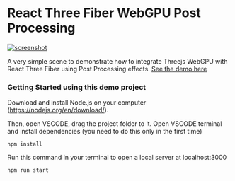 # React Three Fiber WebGPU Post Processing

[![screenshot](https://webgpu-starter-r3f.vercel.app//social.jpg)](https://webgpu-starter-r3f.vercel.app//)

A very simple scene to demonstrate how to integrate Threejs WebGPU with React Three Fiber using Post Processing effects.
[See the demo here](https://webgpu-starter-r3f.vercel.app//)

### Getting Started using this demo project

Download and install Node.js on your computer (https://nodejs.org/en/download/).

Then, open VSCODE, drag the project folder to it. Open VSCODE terminal and install dependencies (you need to do this only in the first time)

```shell
npm install
```

Run this command in your terminal to open a local server at localhost:3000

```shell
npm run start
```
